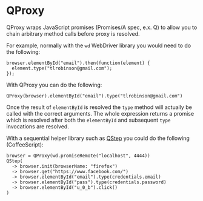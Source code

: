 # QProxy

QProxy wraps JavaScript promises (Promises/A spec, e.x. Q) to allow you to chain arbitrary method calls before proxy is resolved.

For example, normally with the `wd` WebDriver library you would need to do the following:

    browser.elementById("email").then(function(element) {
      element.type("tlrobinson@gmail.com");
    });

With QProxy you can do the following:

    QProxy(browser).elementById("email").type("tlrobinson@gmail.com")

Once the result of `elementById` is resolved the `type` method will actually be called with the correct arguments. The whole expression returns a promise which is resolved after both the `elementById` and subsequent `type` invocations are resolved.

With a sequential helper library such as [QStep](http://github.com/tlrobinson/q-step) you could do the following (CoffeeScript):

    browser = QProxy(wd.promiseRemote("localhost", 4444))
    QStep(
      -> browser.init(browserName: "firefox")
      -> browser.get("https://www.facebook.com/")
      -> browser.elementById("email").type(credentials.email)
      -> browser.elementById("pass").type(credentials.password)
      -> browser.elementById("u_0_b").click()
    )
